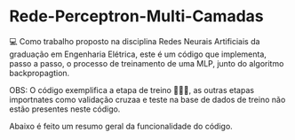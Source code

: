 # Rede-Perceptron-Multi-Camadas

💻 Como trabalho proposto na disciplina Redes Neurais Artificiais da graduação em Engenharia Elétrica, este é um código que implementa, passo a passo, o processo de treinamento de uma MLP, junto do algoritmo backpropagtion. 

OBS: O código exemplifica a etapa de treino 🏋🏾‍♀, as outras etapas importnates como validação cruzaa e teste na base de dados de treino não estão presentes neste código.

Abaixo é feito um resumo geral da funcionalidade do código.

